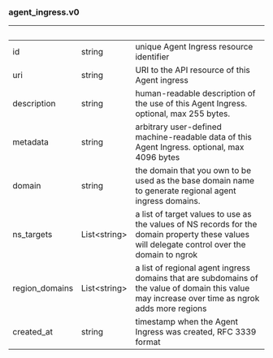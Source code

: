 
### agent_ingress.v0

| &nbsp; | &nbsp; | &nbsp; |
|---|---|---|
| id | string | unique Agent Ingress resource identifier |
| uri | string | URI to the API resource of this Agent ingress |
| description | string | human-readable description of the use of this Agent Ingress. optional, max 255 bytes. |
| metadata | string | arbitrary user-defined machine-readable data of this Agent Ingress. optional, max 4096 bytes |
| domain | string | the domain that you own to be used as the base domain name to generate regional agent ingress domains. |
| ns_targets | List&lt;string&gt; | a list of target values to use as the values of NS records for the domain property these values will delegate control over the domain to ngrok |
| region_domains | List&lt;string&gt; | a list of regional agent ingress domains that are subdomains of the value of domain this value may increase over time as ngrok adds more regions |
| created_at | string | timestamp when the Agent Ingress was created, RFC 3339 format |